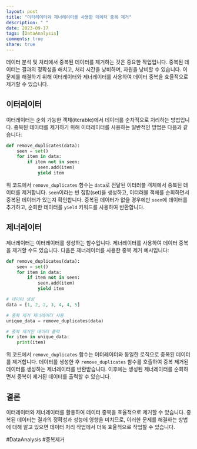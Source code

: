 ```yaml
---
layout: post
title: "이터레이터와 제너레이터를 사용한 데이터 중복 제거"
description: " "
date: 2023-09-17
tags: [DataAnalysis]
comments: true
share: true
---
```


데이터 분석 및 처리에서 중복된 데이터를 제거하는 것은 중요한 작업입니다. 중복된 데이터는 결과의 정확성을 해치고, 처리 시간을 낭비하며, 자원을 낭비할 수 있습니다. 이 문제를 해결하기 위해 이터레이터와 제너레이터를 사용하여 데이터 중복을 효율적으로 제거할 수 있습니다.

## 이터레이터

이터레이터는 순회 가능한 객체(iterable)에서 데이터를 순차적으로 처리하는 방법입니다. 중복된 데이터를 제거하기 위해 이터레이터를 사용하는 일반적인 방법은 다음과 같습니다:

```python
def remove_duplicates(data):
    seen = set()
    for item in data:
        if item not in seen:
            seen.add(item)
            yield item
```

위 코드에서 `remove_duplicates` 함수는 `data`로 전달된 이터러블 객체에서 중복된 데이터를 제거합니다. `seen`이라는 빈 집합(set)을 생성하고, 이터러블 객체를 순회하면서 중복된 데이터가 있는지 확인합니다. 중복된 데이터가 없을 경우에만 `seen`에 데이터를 추가하고, 순회한 데이터를 `yield` 키워드를 사용하여 반환합니다.

## 제너레이터

제너레이터는 이터레이터를 생성하는 함수입니다. 제너레이터를 사용하여 데이터 중복을 제거할 수도 있습니다. 다음은 제너레이터를 사용한 중복 제거 예시입니다:

```python
def remove_duplicates(data):
    seen = set()
    for item in data:
        if item not in seen:
            seen.add(item)
            yield item

# 데이터 생성
data = [1, 2, 2, 3, 4, 4, 5]

# 중복 제거 제너레이터 사용
unique_data = remove_duplicates(data)

# 중복 제거된 데이터 출력
for item in unique_data:
    print(item)
```

위 코드에서 `remove_duplicates` 함수는 이터레이터와 동일한 로직으로 중복된 데이터를 제거합니다. 데이터를 생성한 후 `remove_duplicates` 함수를 호출하여 중복 제거된 데이터를 생성하는 제너레이터를 반환받습니다. 이후에는 생성된 제너레이터를 순회하면서 중복이 제거된 데이터를 출력할 수 있습니다.

## 결론

이터레이터와 제너레이터를 활용하여 데이터 중복을 효율적으로 제거할 수 있습니다. 중복된 데이터는 결과의 정확성과 성능에 영향을 미치므로, 이러한 문제를 해결하는 방법에 대해 알고 있으면 데이터 처리 작업에서 더욱 효율적으로 작업할 수 있습니다.

#DataAnalysis #중복제거